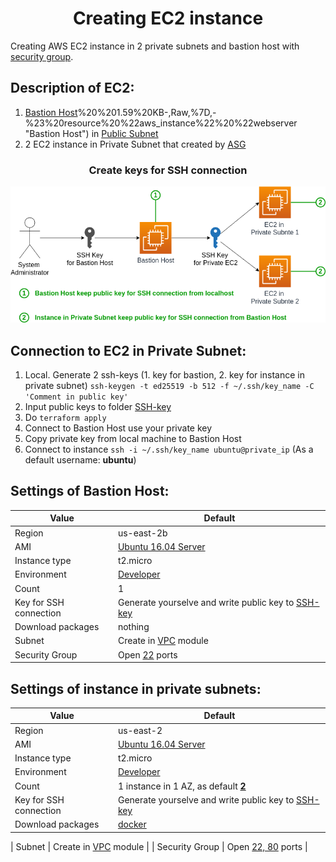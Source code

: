 # <div align="center">Creating EC2 instance</div>

Creating AWS EC2 instance in 2 private subnets and bastion host with [security group](https://github.com/OlesYudin/demo_2/tree/main/modules/Security-group "security group").

## Description of EC2:

1. [Bastion Host](https://github.com/OlesYudin/demo_2/blob/main/modules/ec2/main.tf#:~:text=sloc)%20%201.59%20KB-,Raw,%7D,-%23%20resource%20%22aws_instance%22%20%22webserver "Bastion Host") in [Public Subnet](https://github.com/OlesYudin/demo_2/blob/main/modules/vpc/variables.tf#:~:text=%22-,172.31.2.0/24,-%22 "Public Subnet")
2. 2 EC2 instance in Private Subnet that created by [ASG](https://github.com/OlesYudin/demo_2/blob/main/modules/ec2/asg.tf "ASG")

### <div align="center">Create keys for SSH connection</div>

<p align="center">
  <img src="https://github.com/OlesYudin/demo_2/blob/main/images/SSH%20connections.png" alt="Create keys for SSH connection"/>
</p>

## Connection to EC2 in Private Subnet:

1. Local. Generate 2 ssh-keys (1. key for bastion, 2. key for instance in private subnet) `ssh-keygen -t ed25519 -b 512 -f ~/.ssh/key_name -C 'Comment in public key'`
2. Input public keys to folder [SSH-key](https://github.com/OlesYudin/demo_2/blob/main/modules/ec2/SSH-key/ "SSH-key")
3. Do `terraform apply`
4. Connect to Bastion Host use your private key
5. Copy private key from local machine to Bastion Host
6. Connect to instance `ssh -i ~/.ssh/key_name ubuntu@private_ip` (As a default username: **ubuntu**)

## Settings of Bastion Host:

| Value                  | Default                                                                                                                                                                                           |
| ---------------------- | ------------------------------------------------------------------------------------------------------------------------------------------------------------------------------------------------- |
| Region                 | us-east-2b                                                                                                                                                                                        |
| AMI                    | [Ubuntu 16.04 Server](https://github.com/OlesYudin/demo_2/blob/main/modules/ec2/data.tf "Ubuntu 16.04 Server")                                                                                    |
| Instance type          | t2.micro                                                                                                                                                                                          |
| Environment            | [Developer](https://github.com/OlesYudin/demo_2/blob/main/modules/ec2/variables.tf#:~:text=variable%20%22env%22%20%7B,%7D "Developer")                                                            |
| Count                  | 1                                                                                                                                                                                                 |
| Key for SSH connection | Generate yourselve and write public key to [SSH-key](https://github.com/OlesYudin/demo_2/blob/main/modules/ec2/SSH-key/ "SSH-key")                                                                |
| Download packages      | nothing                                                                                                                                                                                           |
| Subnet                 | Create in [VPC](https://github.com/OlesYudin/demo_2/blob/main/modules/vpc/variables.tf#:~:text=variable%20%22cidr_vpc%22%20%7B,%7D "VPC") module                                                  |
| Security Group         | Open [22](https://github.com/OlesYudin/demo_2/blob/main/modules/Security-group/main.tf#:~:text=Blame-,%23%20Security%20group%20for%20EC2%20instance,%7D,-%23%20Security%20group%20for "22") ports |

## Settings of instance in private subnets:

| Value                  | Default                                                                                                                                                                                                         |
| ---------------------- | --------------------------------------------------------------------------------------------------------------------------------------------------------------------------------------------------------------- |
| Region                 | us-east-2                                                                                                                                                                                                       |
| AMI                    | [Ubuntu 16.04 Server](https://github.com/OlesYudin/demo_2/blob/main/modules/ec2/data.tf "Ubuntu 16.04 Server")                                                                                                  |
| Instance type          | t2.micro                                                                                                                                                                                                        |
| Environment            | [Developer](https://github.com/OlesYudin/demo_2/blob/main/modules/ec2/variables.tf#:~:text=variable%20%22env%22%20%7B,%7D "Developer")                                                                          |
| Count                  | 1 instance in 1 AZ, as default [**2**](<https://github.com/OlesYudin/demo_2/blob/main/modules/ec2/asg.tf#:~:text=count%20%20%20%20%20%20%20%20%20%20%20%20%20%20%20%20%3D%20length(var.private_subnet_id)> "2") |
| Key for SSH connection | Generate yourselve and write public key to [SSH-key](https://github.com/OlesYudin/demo_2/blob/main/modules/ec2/SSH-key/ "SSH-key")                                                                              |
| Download packages      | [docker](https://www.docker.com/ "https://www.docker.com/")                                                                                                                                                     |

| Subnet | Create in [VPC](https://github.com/OlesYudin/demo_2/blob/main/modules/ec2/asg.tf#:~:text=vpc_zone_identifier%20%20%3D%20%5Bvar.private_subnet_id%5Bcount.index%5D%5D "VPC") module |
| Security Group | Open [22, 80](https://github.com/OlesYudin/demo_2/blob/main/modules/ec2/asg.tf#:~:text=security_groups%20%3D%20%5Bvar.sg_app.id%2C%20var.sg_alb.id%5D "22, 80") ports |
